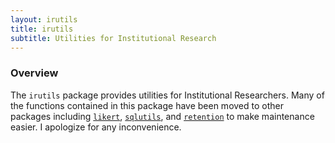 ```yaml
---
layout: irutils
title: irutils
subtitle: Utilities for Institutional Research
---
```


### Overview
The `irutils` package provides utilities for Institutional Researchers. Many of the functions contained in this package have been moved to other packages including [`likert`](/likert), [`sqlutils`](/sqlutils), and [`retention`](/retention) to make maintenance easier. I apologize for any inconvenience.
